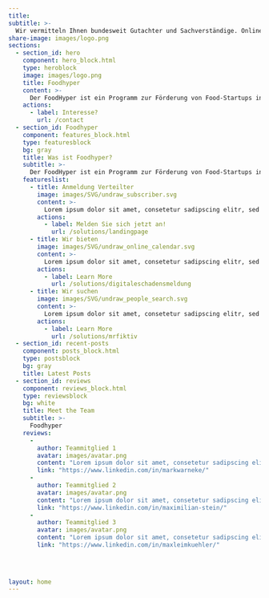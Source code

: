 ```yaml
---
title:
subtitle: >-
  Wir vermitteln Ihnen bundesweit Gutachter und Sachverständige. Online und zum Bestpreis!
share-image: images/logo.png
sections:
  - section_id: hero
    component: hero_block.html
    type: heroblock
    image: images/logo.png
    title: Foodhyper
    content: >-
      Der FoodHyper ist ein Programm zur Förderung von Food-Startups in Niedersachsen für Gründerinnen, Gründer und Gründungsinteressierte der Ernährungsbranche.
    actions:
      - label: Interesse?
        url: /contact
  - section_id: Foodhyper
    component: features_block.html
    type: featuresblock
    bg: gray
    title: Was ist Foodhyper?
    subtitle: >-
      Der FoodHyper ist ein Programm zur Förderung von Food-Startups in Niedersachsen für Gründerinnen, Gründer und Gründungsinteressierte der Ernährungsbranche. Es bietet mit seinen unterschiedlichen Formaten sowohl für erste Ideen als auch frühphasige Startups Unterstützung bei Produkt, Geschäftsidee und Netzwerk. Eingebettet in das bestehende Ökosystem verknüpft der FoodHyper bestehende Programme und Akteure und bietet somit den optimalen Anlaufpunkt für Food-Startups.
    featureslist:
      - title: Anmeldung Verteilter
        image: images/SVG/undraw_subscriber.svg
        content: >-
          Lorem ipsum dolor sit amet, consetetur sadipscing elitr, sed diam nonumy eirmod tempor invidunt ut labore et dolore magna aliquyam erat, sed diam voluptua. 
        actions:
          - label: Melden Sie sich jetzt an!
            url: /solutions/landingpage
      - title: Wir bieten
        image: images/SVG/undraw_online_calendar.svg
        content: >-
          Lorem ipsum dolor sit amet, consetetur sadipscing elitr, sed diam nonumy eirmod tempor invidunt ut labore et dolore magna aliquyam erat, sed diam voluptua. At vero eos et accusam et justo duo dolores et ea rebum. Stet clita kasd gubergren, no sea takimata sanctus est Lorem ipsum dolor sit amet. Lorem ipsum dolor sit amet, consetetur sadipscing elitr, sed diam nonumy eirmod tempor invidunt ut labore et dolore magna aliquyam erat, sed diam voluptua. 
        actions:
          - label: Learn More
            url: /solutions/digitaleschadensmeldung
      - title: Wir suchen
        image: images/SVG/undraw_people_search.svg
        content: >-
          Lorem ipsum dolor sit amet, consetetur sadipscing elitr, sed diam nonumy eirmod tempor invidunt ut labore et dolore magna aliquyam erat, sed diam voluptua. At vero eos et accusam et justo duo dolores et ea rebum. Stet clita kasd gubergren, no sea takimata sanctus est Lorem ipsum dolor sit amet. Lorem ipsum dolor sit amet, consetetur sadipscing elitr, sed diam nonumy eirmod tempor invidunt ut labore et dolore magna aliquyam erat, sed diam voluptua. 
        actions:
          - label: Learn More
            url: /solutions/mrfiktiv
  - section_id: recent-posts
    component: posts_block.html
    type: postsblock
    bg: gray
    title: Latest Posts
  - section_id: reviews
    component: reviews_block.html
    type: reviewsblock
    bg: white
    title: Meet the Team
    subtitle: >-
      Foodhyper
    reviews: 
      - 
        author: Teammitglied 1
        avatar: images/avatar.png
        content: "Lorem ipsum dolor sit amet, consetetur sadipscing elitr, sed diam nonumy eirmod tempor invidunt ut labore et dolore magna aliquyam erat, sed diam voluptua. At vero eos et accusam et justo duo dolores et ea rebum. Stet clita kasd gubergren, no sea takimata sanctus est Lorem ipsum dolor sit amet. Lorem ipsum dolor sit amet, consetetur sadipscing elitr, sed diam nonumy eirmod tempor invidunt ut labore et dolore magna aliquyam erat, sed diam voluptua. At vero eos et accusam et justo duo dolores et ea rebum. Stet clita kasd gubergren, no sea takimata sanctus est Lorem ipsum dolor sit amet."
        link: "https://www.linkedin.com/in/markwarneke/"
      - 
        author: Teammitglied 2
        avatar: images/avatar.png
        content: "Lorem ipsum dolor sit amet, consetetur sadipscing elitr, sed diam nonumy eirmod tempor invidunt ut labore et dolore magna aliquyam erat, sed diam voluptua. At vero eos et accusam et justo duo dolores et ea rebum. Stet clita kasd gubergren, no sea takimata sanctus est Lorem ipsum dolor sit amet. Lorem ipsum dolor sit amet, consetetur sadipscing elitr, sed diam nonumy eirmod tempor invidunt ut labore et dolore magna aliquyam erat, sed diam voluptua. At vero eos et accusam et justo duo dolores et ea rebum. Stet clita kasd gubergren, no sea takimata sanctus est Lorem ipsum dolor sit amet."
        link: "https://www.linkedin.com/in/maximilian-stein/"
      - 
        author: Teammitglied 3
        avatar: images/avatar.png
        content: "Lorem ipsum dolor sit amet, consetetur sadipscing elitr, sed diam nonumy eirmod tempor invidunt ut labore et dolore magna aliquyam erat, sed diam voluptua. At vero eos et accusam et justo duo dolores et ea rebum. Stet clita kasd gubergren, no sea takimata sanctus est Lorem ipsum dolor sit amet. Lorem ipsum dolor sit amet, consetetur sadipscing elitr, sed diam nonumy eirmod tempor invidunt ut labore et dolore magna aliquyam erat, sed diam voluptua. At vero eos et accusam et justo duo dolores et ea rebum. Stet clita kasd gubergren, no sea takimata sanctus est Lorem ipsum dolor sit amet."
        link: "https://www.linkedin.com/in/maxleimkuehler/"
      

  
    
layout: home
---
```


